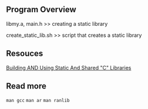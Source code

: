 ## Program Overview

libmy.a, main.h >> creating a static library

create_static_lib.sh >> script that creates a static library 

## Resouces

[Building AND Using Static And Shared "C" Libraries](https://docencia.ac.upc.edu/FIB/USO/Bibliografia/unix-c-libraries.html#creating_static_archive)

## Read more

`man gcc`
`man ar`
`man ranlib`

